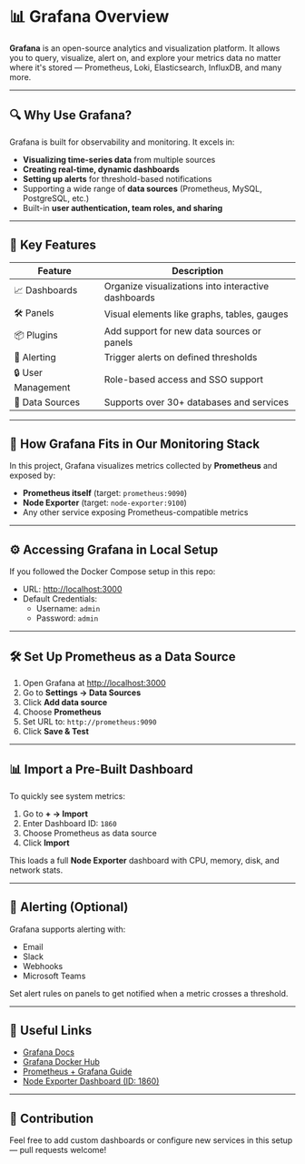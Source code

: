 # 📊 Grafana Overview

**Grafana** is an open-source analytics and visualization platform. It allows you to query, visualize, alert on, and explore your metrics data no matter where it's stored — Prometheus, Loki, Elasticsearch, InfluxDB, and many more.

---

## 🔍 Why Use Grafana?

Grafana is built for observability and monitoring. It excels in:

- **Visualizing time-series data** from multiple sources
- **Creating real-time, dynamic dashboards**
- **Setting up alerts** for threshold-based notifications
- Supporting a wide range of **data sources** (Prometheus, MySQL, PostgreSQL, etc.)
- Built-in **user authentication, team roles, and sharing**

---

## 🧠 Key Features

| Feature            | Description |
|--------------------|-------------|
| 📈 Dashboards       | Organize visualizations into interactive dashboards |
| 🛠 Panels           | Visual elements like graphs, tables, gauges |
| 📦 Plugins          | Add support for new data sources or panels |
| 📣 Alerting         | Trigger alerts on defined thresholds |
| 🔒 User Management  | Role-based access and SSO support |
| 🔗 Data Sources     | Supports over 30+ databases and services |

---

## 🚀 How Grafana Fits in Our Monitoring Stack

In this project, Grafana visualizes metrics collected by **Prometheus** and exposed by:

- **Prometheus itself** (target: `prometheus:9090`)
- **Node Exporter** (target: `node-exporter:9100`)
- Any other service exposing Prometheus-compatible metrics

---

## ⚙️ Accessing Grafana in Local Setup

If you followed the Docker Compose setup in this repo:

- URL: [http://localhost:3000](http://localhost:3000)
- Default Credentials:
  - Username: `admin`
  - Password: `admin`

---

## 🛠 Set Up Prometheus as a Data Source

1. Open Grafana at [http://localhost:3000](http://localhost:3000)
2. Go to **Settings → Data Sources**
3. Click **Add data source**
4. Choose **Prometheus**
5. Set URL to: `http://prometheus:9090`
6. Click **Save & Test**

---

## 📊 Import a Pre-Built Dashboard

To quickly see system metrics:

1. Go to **+ → Import**
2. Enter Dashboard ID: `1860`
3. Choose Prometheus as data source
4. Click **Import**

This loads a full **Node Exporter** dashboard with CPU, memory, disk, and network stats.

---

## 🔔 Alerting (Optional)

Grafana supports alerting with:

- Email
- Slack
- Webhooks
- Microsoft Teams

Set alert rules on panels to get notified when a metric crosses a threshold.

---

## 🔗 Useful Links

- [Grafana Docs](https://grafana.com/docs/)
- [Grafana Docker Hub](https://hub.docker.com/r/grafana/grafana)
- [Prometheus + Grafana Guide](https://grafana.com/docs/grafana/latest/datasources/prometheus/)
- [Node Exporter Dashboard (ID: 1860)](https://grafana.com/grafana/dashboards/1860)

---

## 🙌 Contribution

Feel free to add custom dashboards or configure new services in this setup — pull requests welcome!

